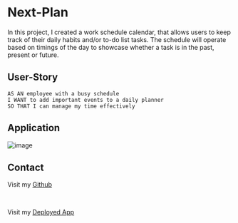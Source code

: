 # Next-Plan

In this project, I created a work schedule calendar, that allows users to keep track of their daily habits and/or to-do list tasks. The schedule will operate based on timings of the day to showcase whether a task is in the past, present or future.

## User-Story

```
AS AN employee with a busy schedule
I WANT to add important events to a daily planner
SO THAT I can manage my time effectively

```

## Application

![image](https://github.com/dirie93/Next-Plan/assets/128429238/262fecfb-bc6e-4a85-9a15-b37c734297ed)
 
 
               
 
## Contact 

Visit my [Github](https://github.com/dirie93/Next-Plan)

<br>

Visit my [Deployed App](https://dirie93.github.io/Next-Plan/)

